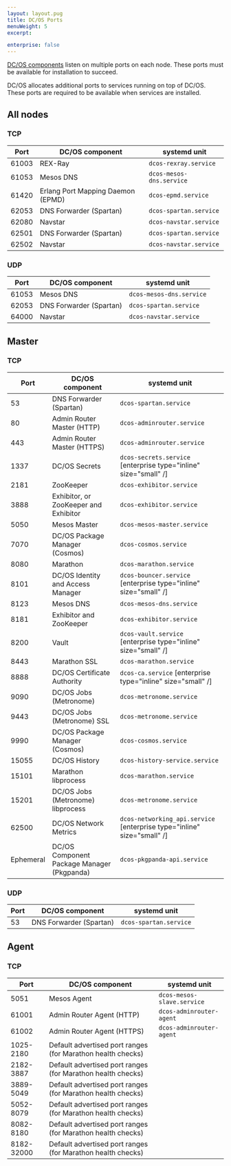 ```yaml
---
layout: layout.pug
title: DC/OS Ports
menuWeight: 5
excerpt:

enterprise: false
---
```


<!-- This source repo for this topic is https://github.com/dcos/dcos-docs -->


[DC/OS components](/1.11/overview/architecture/components/) listen on multiple ports on each node. These ports must be available for installation to succeed.

DC/OS allocates additional ports to services running on top of DC/OS. These ports are required to be available when services are installed.

## All nodes

### TCP

| Port | DC/OS component | systemd unit |
|---|---|---|
| 61003 | REX-Ray | `dcos-rexray.service` |
| 61053 | Mesos DNS | `dcos-mesos-dns.service` |
| 61420 | Erlang Port Mapping Daemon (EPMD) | `dcos-epmd.service` |
| 62053 | DNS Forwarder (Spartan) | `dcos-spartan.service` |
| 62080 | Navstar | `dcos-navstar.service` |
| 62501 | DNS Forwarder (Spartan) | `dcos-spartan.service` |
| 62502 | Navstar | `dcos-navstar.service` |

### UDP

| Port | DC/OS component | systemd unit |
|---|---|---|
| 61053 | Mesos DNS | `dcos-mesos-dns.service`|
| 62053 | DNS Forwarder (Spartan) | `dcos-spartan.service` |
| 64000 | Navstar | `dcos-navstar.service` |

## Master

### TCP

| Port | DC/OS component | systemd unit |
|---|---|---|
| 53    | DNS Forwarder (Spartan) | `dcos-spartan.service` |
| 80    | Admin Router Master (HTTP) | `dcos-adminrouter.service` |
| 443   | Admin Router Master (HTTPS) | `dcos-adminrouter.service` |
| 1337  | DC/OS Secrets |  `dcos-secrets.service` [enterprise type="inline" size="small" /] | <!-- Enterprise -->
| 2181  | ZooKeeper | `dcos-exhibitor.service` |
| 3888  | Exhibitor, or ZooKeeper and Exhibitor | `dcos-exhibitor.service` |
| 5050  | Mesos Master | `dcos-mesos-master.service` |
| 7070  | DC/OS Package Manager (Cosmos) | `dcos-cosmos.service` |
| 8080  | Marathon | `dcos-marathon.service` |
| 8101  | DC/OS Identity and Access Manager | `dcos-bouncer.service` [enterprise type="inline" size="small" /] | <!-- Enterprise -->
| 8123  | Mesos DNS | `dcos-mesos-dns.service` |
| 8181  | Exhibitor and ZooKeeper | `dcos-exhibitor.service` |
| 8200  | Vault | `dcos-vault.service` [enterprise type="inline" size="small" /] |  <!-- Enterprise -->
| 8443  | Marathon SSL | `dcos-marathon.service` |
| 8888  | DC/OS Certificate Authority | `dcos-ca.service` [enterprise type="inline" size="small" /] | <!-- Enterprise -->
| 9090 | DC/OS Jobs (Metronome) | `dcos-metronome.service`|
| 9443 | DC/OS Jobs (Metronome) SSL | `dcos-metronome.service`|
| 9990  | DC/OS Package Manager (Cosmos) | `dcos-cosmos.service` |
| 15055 | DC/OS History | `dcos-history-service.service` |
| 15101 | Marathon libprocess | `dcos-marathon.service` |
| 15201 | DC/OS Jobs (Metronome) libprocess | `dcos-metronome.service`|
| 62500 | DC/OS Network Metrics | `dcos-networking_api.service` [enterprise type="inline" size="small" /] | <!-- Enterprise -->
| Ephemeral | DC/OS Component Package Manager (Pkgpanda) | `dcos-pkgpanda-api.service` |

### UDP

| Port | DC/OS component | systemd unit |
|---|---|---|
| 53 | DNS Forwarder (Spartan) | `dcos-spartan.service` |

## Agent

### TCP

| Port | DC/OS component | systemd unit |
|---|---|---|
| 5051  | Mesos Agent | `dcos-mesos-slave.service` |
| 61001 | Admin Router Agent (HTTP) | `dcos-adminrouter-agent` |
| 61002 | Admin Router Agent (HTTPS) | `dcos-adminrouter-agent` |
| 1025-2180 | Default advertised port ranges (for Marathon health checks) | |
| 2182-3887 | Default advertised port ranges (for Marathon health checks) | |
| 3889-5049 | Default advertised port ranges (for Marathon health checks) | |
| 5052-8079 | Default advertised port ranges (for Marathon health checks) | |
| 8082-8180 | Default advertised port ranges (for Marathon health checks) | |
| 8182-32000 | Default advertised port ranges (for Marathon health checks) | |
